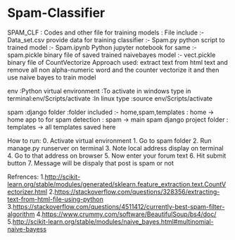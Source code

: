 # Spam-Classifier
SPAM_CLF 	: Codes and other file for training models
			: File include :- Data_set.csv provide data for training classifier
						   :- Spam.py python script to trained model
						   :- Spam.ipynb Python jupyter notebook for same
						   :- spam.pickle binary file of  saved trained naivebayes model
						   :- vect.pickle binary file of CountVectorize
			Approach used: extract text from html text and remove all non alpha-numeric word and the counter vectorize it and then use naive bayes to train model

env 		:Python virtual environment 
			:To activate in windows type in terminal:env/Scripts/activate
			:In linux type :source env/Scripts/activate

spam 		:django folder
			:folder included  :- home,spam,templates
							  :  home -> home app to for spam detection
							  :  spam -> main spam django project folder
							  :  templates -> all  templates saved here

How to run: 		0. Activate virtual environment 
			1. Go to spam folder
			2. Run manage.py runserver on terminal
			3. Note local address display on terminal
			4. Go to that address on browser
			5. Now enter your forum text
			6. Hit submit button
			7. Message will be dispaly that post is spam or not	


Refrences:  1.http://scikit-learn.org/stable/modules/generated/sklearn.feature_extraction.text.CountVectorizer.html
			2.https://stackoverflow.com/questions/328356/extracting-text-from-html-file-using-python
			3.https://stackoverflow.com/questions/4511412/currently-best-spam-filter-algorithm
			4.https://www.crummy.com/software/BeautifulSoup/bs4/doc/
			5.http://scikit-learn.org/stable/modules/naive_bayes.html#multinomial-naive-bayess

